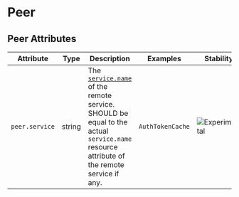 <!--- Hugo front matter used to generate the website version of this page:
--->

<!-- NOTE: THIS FILE IS AUTOGENERATED. DO NOT EDIT BY HAND. -->
<!-- see templates/registry/markdown/attribute_namespace.md.j2 -->

# Peer

## Peer Attributes

| Attribute      | Type   | Description                                                                                                                                                                 | Examples         | Stability                                                        |
| -------------- | ------ | --------------------------------------------------------------------------------------------------------------------------------------------------------------------------- | ---------------- | ---------------------------------------------------------------- |
| `peer.service` | string | The [`service.name`](/docs/resource/README.md#service) of the remote service. SHOULD be equal to the actual `service.name` resource attribute of the remote service if any. | `AuthTokenCache` | ![Experimental](https://img.shields.io/badge/-experimental-blue) |
